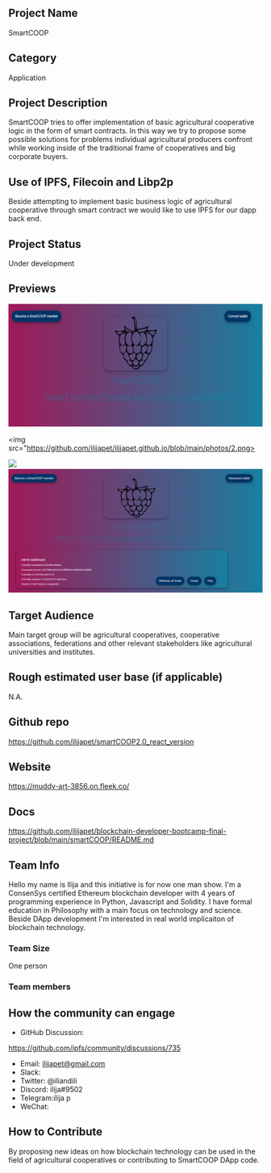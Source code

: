 ## Project Name

SmartCOOP

## Category

Application

## Project Description

SmartCOOP tries to offer implementation of basic agricultural cooperative logic in the form of smart contracts. In this way we try to propose some possible solutions for problems individual agricultural producers confront while working inside of the traditional frame of cooperatives and big corporate buyers.

## Use of IPFS, Filecoin and Libp2p

Beside attempting to implement basic business logic of agricultural cooperative through smart contract we would like to use IPFS for our dapp back end.

## Project Status

Under development

## Previews

<img src="https://github.com/ilijapet/ilijapet.github.io/blob/main/photos/1.png">

<img src="https://github.com/ilijapet/ilijapet.github.io/blob/main/photos/2.png>

<img src="https://github.com/ilijapet/ilijapet.github.io/blob/main/photos/3.png">

<img src="https://github.com/ilijapet/ilijapet.github.io/blob/main/photos/4.png">

## Target Audience

Main target group will be agricultural cooperatives, cooperative associations, federations and other relevant stakeholders like agricultural universities and institutes.

## Rough estimated user base (if applicable)

N.A.

## Github repo

https://github.com/ilijapet/smartCOOP2.0_react_version

## Website

https://muddy-art-3856.on.fleek.co/

## Docs

https://github.com/ilijapet/blockchain-developer-bootcamp-final-project/blob/main/smartCOOP/README.md

## Team Info

Hello my name is Ilija and this initiative is for now one man show. I'm a ConsenSys certified Ethereum blockchain developer with 4 years of programming experience in Python, Javascript and Solidity. I have formal education in Philosophy with a main focus on technology and science. Beside DApp development I'm interested in real world implicaiton of blockchain technology.

### Team Size

One person

### Team members

## How the community can engage

- GitHub Discussion:

https://github.com/ipfs/community/discussions/735

- Email: ilijapet@gmail.com
- Slack:
- Twitter: @iliandili
- Discord: ilija#9502
- Telegram:ilija p
- WeChat:

## How to Contribute

By proposing new ideas on how blockchain technology can be used in the field of agricultural cooperatives or contributing to SmartCOOP DApp code.
